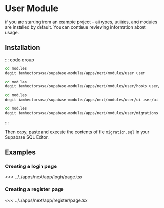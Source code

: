 # User Module

If you are starting from an example project - all types, utilities, and modules are installed by default. You can continue reviewing information about usage.

## Installation

::: code-group

```bash [Install all]
cd modules
degit iamhectorsosa/supabase-modules/apps/next/modules/user user
```

```bash [Only hooks]
cd modules
degit iamhectorsosa/supabase-modules/apps/next/modules/user/hooks user/hooks
```

```bash [Only components]
cd modules
degit iamhectorsosa/supabase-modules/apps/next/modules/user/ui user/ui
```

```bash [Only migrations]
cd modules
degit iamhectorsosa/supabase-modules/apps/next/modules/user/migrations user/migrations
```

:::

Then copy, paste and execute the contents of file `migration.sql` in your Supabase SQL Editor.

## Examples

### Creating a login page

<<< ../../apps/next/app/login/page.tsx

### Creating a register page

<<< ../../apps/next/app/register/page.tsx
